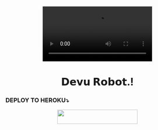 

<p align="center">
  <video src="https://telegra.ph/file/a63ec5e9ccd0baf459a75.mp4">
<h1 align="center"><b> 𝗗𝗲𝘃𝘂 𝗥𝗼𝗯𝗼𝘁.! </b></h1>

### DEPLOY TO HEROKU⤵️
<p align="center"><a href="https://heroku.com/deploy?template=https://github.com/HYPER-AD17/NubX"> <img src="https://img.shields.io/badge/Deploy%20To%20Heroku-pink?style=for-the-badge&logo=heroku" width="220" height="38.45"/></a></p>

